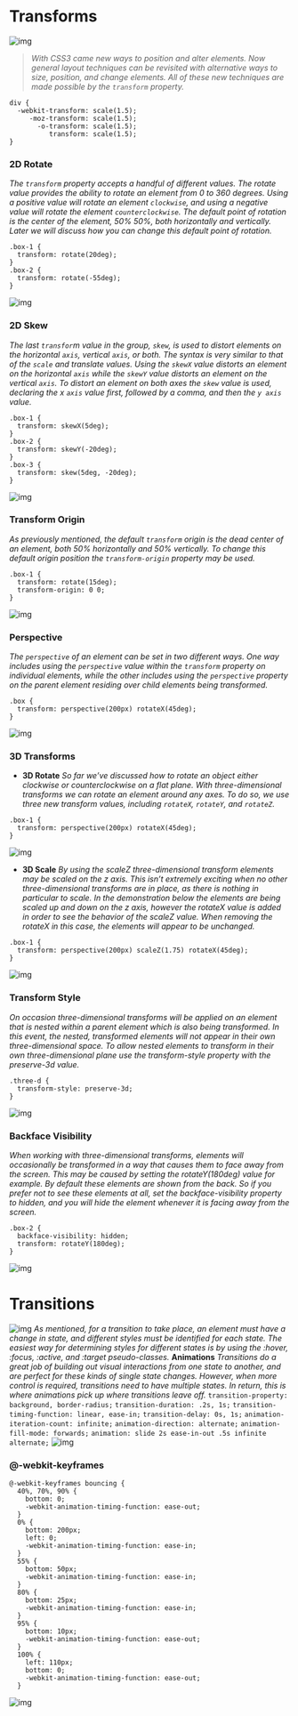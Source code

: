 # Transforms
![img](https://miro.medium.com/max/900/1*_6MfwckxNfQTca9SiG8MdQ.png)
> *With CSS3 came new ways to position and alter elements. Now general layout techniques can be revisited with alternative ways to size, position, and change elements. All of these new techniques are made possible by the `transform` property.*

```
div {
  -webkit-transform: scale(1.5);
     -moz-transform: scale(1.5);
       -o-transform: scale(1.5);
          transform: scale(1.5);
}
```
### 2D Rotate
*The `transform` property accepts a handful of different values. The rotate value provides the ability to rotate an element from 0 to 360 degrees. Using a positive value will rotate an element `clockwise`, and using a negative value will rotate the element `counterclockwise`. The default point of rotation is the center of the element, 50% 50%, both horizontally and vertically. Later we will discuss how you can change this default point of rotation.*
```
.box-1 {
  transform: rotate(20deg);
}
.box-2 {
  transform: rotate(-55deg);
}
```
![img](https://cloud.netlifyusercontent.com/assets/344dbf88-fdf9-42bb-adb4-46f01eedd629/d8ec8964-0bd6-4256-8d9d-d5dcc8d29b27/transform-rotate.png)
### 2D Skew
*The last `transfor`m value in the group, `skew`, is used to distort elements on the horizontal `axis`, vertical `axis`, or both. The syntax is very similar to that of the `scale` and translate values. Using the `skewX` value distorts an element on the horizontal `axis` while the `skewY` value distorts an element on the vertical `axis`. To distort an element on both axes the `skew` value is used, declaring the x `axis` value first, followed by a comma, and then the `y axis` value.*
```
.box-1 {
  transform: skewX(5deg);
}
.box-2 {
  transform: skewY(-20deg);
}
.box-3 {
  transform: skew(5deg, -20deg);
}
```
![img](https://cdn.educba.com/academy/wp-content/uploads/2020/06/CSS-skew.jpg)
### Transform Origin
*As previously mentioned, the default `transform` origin is the dead center of an element, both 50% horizontally and 50% vertically. To change this default origin position the `transform-origin` property may be used.*
```
.box-1 {
  transform: rotate(15deg);
  transform-origin: 0 0;
}
```
![img](https://i7x7p5b7.stackpathcdn.com/codrops/wp-content/uploads/2014/12/transform-origin-examples.png)
### Perspective
*The `perspective` of an element can be set in two different ways. One way includes using the `perspective` value within the `transform` property on individual elements, while the other includes using the `perspective` property on the parent element residing over child elements being transformed.*

```
.box {
  transform: perspective(200px) rotateX(45deg);
}
```
![img](https://www.includehelp.com/code-snippets/Images/perspective-of-an-element-in-css.jpg)
### 3D Transforms

- **3D Rotate**
*So far we’ve discussed how to rotate an object either clockwise or counterclockwise on a flat plane. With three-dimensional transforms we can rotate an element around any axes. To do so, we use three new transform values, including `rotateX`, `rotateY`, and `rotateZ`.*
```
.box-1 {
  transform: perspective(200px) rotateX(45deg);
}
```
![img](https://www.tutorialrepublic.com/lib/images/css3-3d-rotation-illustration.png)
- **3D Scale**
*By using the scaleZ three-dimensional transform elements may be scaled on the z axis. This isn’t extremely exciting when no other three-dimensional transforms are in place, as there is nothing in particular to scale. In the demonstration below the elements are being scaled up and down on the z axis, however the rotateX value is added in order to see the behavior of the scaleZ value. When removing the rotateX in this case, the elements will appear to be unchanged.*
```
.box-1 {
  transform: perspective(200px) scaleZ(1.75) rotateX(45deg);
}
```
![img](https://i2.wp.com/cdn-images-1.medium.com/max/1600/1*9b-zGEjNmyi1fAuwsbX7Zg.png?ssl=1)
### Transform Style 
*On occasion three-dimensional transforms will be applied on an element that is nested within a parent element which is also being transformed. In this event, the nested, transformed elements will not appear in their own three-dimensional space. To allow nested elements to transform in their own three-dimensional plane use the transform-style property with the preserve-3d value.*
```
.three-d {
  transform-style: preserve-3d;
}
```
![img](https://miro.medium.com/max/1102/1*AX-ojZx301J9_BU4lan5WQ.gif)
### Backface Visibility
*When working with three-dimensional transforms, elements will occasionally be transformed in a way that causes them to face away from the screen. This may be caused by setting the rotateY(180deg) value for example. By default these elements are shown from the back. So if you prefer not to see these elements at all, set the backface-visibility property to hidden, and you will hide the element whenever it is facing away from the screen.*
```
.box-2 {
  backface-visibility: hidden;
  transform: rotateY(180deg);
}
```
![img](https://i2.wp.com/css-tricks.com/wp-content/uploads/2019/07/animations.gif?fit=900%2C450&ssl=1)
# Transitions
![img](https://res.cloudinary.com/practicaldev/image/fetch/s--OKcvSx-w--/c_imagga_scale,f_auto,fl_progressive,h_420,q_66,w_1000/https://thepracticaldev.s3.amazonaws.com/i/9sjvqruqixbvsg3mon9y.gif)
*As mentioned, for a transition to take place, an element must have a change in state, and different styles must be identified for each state. The easiest way for determining styles for different states is by using the :hover, :focus, :active, and :target pseudo-classes.*
**Animations**
*Transitions do a great job of building out visual interactions from one state to another, and are perfect for these kinds of single state changes. However, when more control is required, transitions need to have multiple states. In return, this is where animations pick up where transitions leave off.*
`transition-property: background, border-radius;`
`transition-duration: .2s, 1s;`
`transition-timing-function: linear, ease-in;`
`transition-delay: 0s, 1s;`
`animation-iteration-count: infinite;`
`animation-direction: alternate;`
`animation-fill-mode: forwards;`
`animation: slide 2s ease-in-out .5s infinite alternate;`
![img](https://codemyui.com/wp-content/uploads/2016/09/a-set-of-animated-css-spinners.gif)
### @-webkit-keyframes

```
@-webkit-keyframes bouncing {
  40%, 70%, 90% {
    bottom: 0;
    -webkit-animation-timing-function: ease-out;
  }
  0% {
    bottom: 200px;
    left: 0;
    -webkit-animation-timing-function: ease-in;
  }
  55% {
    bottom: 50px;
    -webkit-animation-timing-function: ease-in;
  }
  80% {
    bottom: 25px;
    -webkit-animation-timing-function: ease-in;
  }
  95% {
    bottom: 10px;
    -webkit-animation-timing-function: ease-out;
  }
  100% {
    left: 110px;
    bottom: 0;
    -webkit-animation-timing-function: ease-out;
  }
```
![img](https://cdn.dribbble.com/users/97870/screenshots/2071726/pause-push-2.gif)
